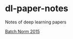 # dl-paper-notes
Notes of deep learning papers

[Batch Norm 2015](papers/batch_norm_sergey_2015.md)
